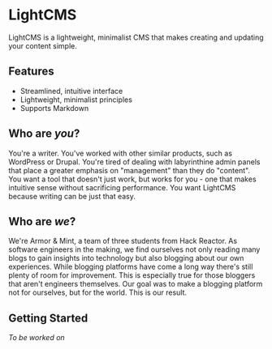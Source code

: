 # LightCMS #

LightCMS is a lightweight, minimalist CMS that makes creating and updating your content simple.

## Features ##
  * Streamlined, intuitive interface
  * Lightweight, minimalist principles
  * Supports Markdown

## Who are _you_? ##
You're a writer. You've worked with other similar products, such as WordPress or Drupal. You're tired of dealing with labyrinthine admin panels that place a greater emphasis on "management" than they do "content". You want a tool that doesn't just work, but works for you - one that makes intuitive sense without sacrificing performance. You want LightCMS because writing can be just that easy.

## Who are _we_? ##
We're Armor & Mint, a team of three students from Hack Reactor. As software engineers in the making, we find ourselves not only reading many blogs to gain insights into technology but also blogging about our own experiences. While blogging platforms have come a long way there's still plenty of room for improvement. This is especially true for those bloggers that aren't engineers themselves. Our goal was to make a blogging platform not for ourselves, but for the world. This is our result.

## Getting Started ##
_To be worked on_